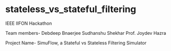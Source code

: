 # stateless_vs_stateful_filtering
IEEE IIFON Hackathon

Team members-
Debdeep Bnaerjee
Sudhanshu Shekhar
Prof. Joydev Hazra

Project Name- SimuFlow, a Stateful vs Stateless Filtering Simulator